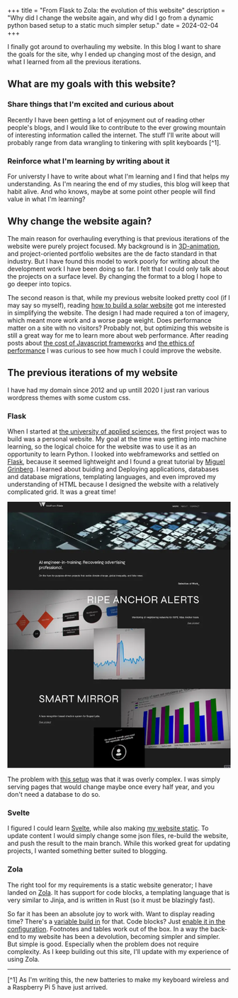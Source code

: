 +++
title = "From Flask to Zola: the evolution of this website"
description = "Why did I change the website again, and why did I go from a dynamic python based setup to a static much simpler setup."
date = 2024-02-04
+++

I finally got around to overhauling my website. In this blog I want to share the goals for the site, why I ended up changing most of the design, and what I learned from all the previous iterations.

## What are my goals with this website?

### Share things that I'm excited and curious about

Recently I have been getting a lot of enjoyment out of reading other people's blogs, and I would like to contribute to the ever growing mountain of interesting information called the internet.
The stuff I'll write about will probably range from data wrangling to tinkering with split keyboards [^1].

### Reinforce what I'm learning by writing about it

For universty I have to write about what I'm learning and I find that helps my understanding. As I'm nearing the end of my studies, this blog will keep that habit alive. And who knows, maybe at some point other people will find value in what I'm learning?

## Why change the website again?

The main reason for overhauling everything is that previous iterations of the website were purely project focused. My background is in [3D-animation](https://vimeo.com/261704101), and project-oriented portfolio websites are the de facto standard in that industry. But I have found this model to work poorly for writing about the development work I have been doing so far. I felt that I could only talk about the projects on a surface level. By changing the format to a blog I hope to go deeper into topics.

The second reason is that, while my previous website looked pretty cool (if I may say so myself), reading [how to build a solar website](https://solar.lowtechmagazine.com/2018/09/how-to-build-a-low-tech-website/) got me interested in simplifying the website. The design I had made required a ton of imagery, which meant more work and a worse page weight. Does performance matter on a site with no visitors? Probably not, but optimizing this website is still a great way for me to learn more about web performance. After reading posts about [the cost of Javascript frameworks](https://timkadlec.com/remembers/2020-04-21-the-cost-of-javascript-frameworks/) and [the ethics of performance](https://timkadlec.com/remembers/2019-01-09-the-ethics-of-performance/) I was curious to see how much I could improve the website.

## The previous iterations of my website

I have had my domain since 2012 and up untill 2020 I just ran various wordpress themes with some custom css.

### Flask

When I started at [the university of applied sciences](https://www.hu.nl/voltijd-opleidingen/open-ict), the first project was to build was a personal website. My goal at the time was getting into machine learning, so the logical choice for the website was to use it as an opportunity to learn Python. I looked into webframeworks and settled on [Flask](https://flask.palletsprojects.com/en/3.0.x/), because it seemed lightweight and I found a great tutorial by [Miguel Grinberg](https://blog.miguelgrinberg.com/post/the-flask-mega-tutorial-part-i-hello-world). I learned about buiding and Deploying applications, databases and database migrations, templating languages, and even improved my understanding of HTML because I designed the website with a relatively complicated grid. It was a great time!

![screenshot of a previous iteration of the portfolio website from the author showing an image grid with different image sizes that are staggered and bold overlapping typography](screenshot-of-previous-website.webp)

The problem with [this setup](https://github.com/Wolframfriele/Portfolio_website_flask) was that it was overly complex. I was simply serving pages that would change maybe once every half year, and you don't need a database to do so.

### Svelte

I figured I could learn [Svelte](https://svelte.dev/), while also making [my website static](https://github.com/Wolframfriele/wolframfriele.github.io/tree/svelte). To update content I would simply change some json files, re-build the website, and push the result to the main branch. While this worked great for updating projects, I wanted something better suited to blogging.

### Zola

The right tool for my requirements is a static website generator; I have landed on [Zola](https://www.getzola.org/). It has support for code blocks, a templating language that is very similar to Jinja, and is written in Rust (so it must be blazingly fast).

So far it has been an absolute joy to work with. Want to display reading time? There's a [variable build in](https://www.getzola.org/documentation/templates/pages-sections/) for that. Code blocks? Just [enable it in the configuration](https://www.getzola.org/documentation/content/syntax-highlighting/). Footnotes and tables work out of the box. In a way the back-end to my website has been a devolution, becoming simpler and simpler. But simple is good. Especially when the problem does not require complexity. As I keep building out this site, I'll update with my experience of using Zola.

---

[^1] As I'm writing this, the new batteries to make my keyboard wireless and a Raspberry Pi 5 have just arrived. 

